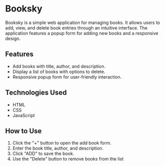 # Booksky

Booksky is a simple web application for managing books. It allows users to add, view, and delete book entries through an intuitive interface. The application features a popup form for adding new books and a responsive design.

## Features
- Add books with title, author, and description.
- Display a list of books with options to delete.
- Responsive popup form for user-friendly interaction.

## Technologies Used
- HTML
- CSS
- JavaScript

## How to Use
1. Click the "+" button to open the add book form.
2. Enter the book title, author, and description.
3. Click "ADD" to save the book.
4. Use the "Delete" button to remove books from the list
